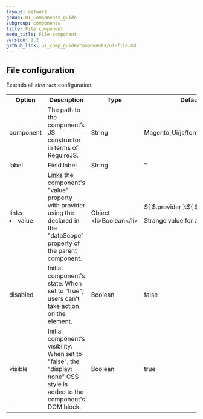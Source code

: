 ```yaml
---
layout: default
group: UI_Components_guide
subgroup: components
title: File component
menu_title: File component
version: 2.2
github_link: ui_comp_guide/components/ui-file.md
---
```


## File configuration

Extends all `abstract` configuration.

<table>
  <tr>
    <th>Option </th>
    <th>Description</th>
    <th>Type</th>
    <th>Default</th>
  </tr>
  <tr>
    <td>component</td>
    <td>The path to the component’s JS constructor in terms of RequireJS.</td>
    <td>String</td>
    <td>Magento_Ui/js/form/element/text</td>
  </tr>
  <tr>
    <td>label</td>
    <td>Field label</td>
    <td>String</td>
    <td>''</td>
  </tr>
  <tr>
    <td>links<li>value</li></td>
    <td><a href="{{page.baseurl}}ui_comp_guide/concepts/ui_comp_linking_concept.html">Links</a> the component's "value" property with provider using the declared in the "dataScope" property of the parent component.</td>
    <td>Object<br>&lt;li&gt;Boolean&lt;/li&gt;</td>
    <td>${ $.provider }:${ $.dataScope }' <p class="q">Strange value for a boolean</p></td>
  </tr>
  <tr>
    <td>disabled</td>
    <td>Initial component's state. When set to "true", users can't take action on the element.</td>
    <td>Boolean</td>
    <td>false</td>
  </tr>
  <tr>
    <td>visible</td>
    <td>Initial component's visibility. When set to "false", the "display: none" CSS style is added to the component's DOM block.</td>
    <td>Boolean</td>
    <td>true</td>
  </tr>
</table>